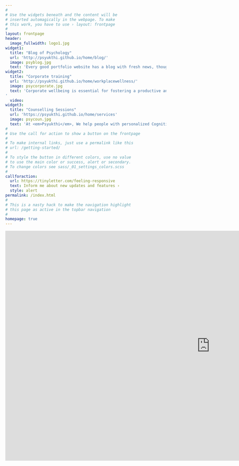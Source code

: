 ```yaml
---
#
# Use the widgets beneath and the content will be
# inserted automagically in the webpage. To make
# this work, you have to use › layout: frontpage
#
layout: frontpage
header:
  image_fullwidth: logo1.jpg
widget1:
  title: "Blog of Psychology"
  url: 'http://psyukthi.github.io/home/blog/'
  image: psyblog.jpg
  text: 'Every good portfolio website has a blog with fresh news, thoughts and develop&shy;ments of your activities. <em>Feeling Responsive</em> offers you a fully functional blog with an archive page to give readers a quick overview of all your posts.'
widget2:
  title: "Corporate training"
  url: 'http://psyukthi.github.io/home/workplacewellness/'
  image: psycorporate.jpg
  text: 'Corporate wellbeing is essential for fostering a productive and positive work environment. By prioritizing employee health and wellness, companies can reduce absenteeism, enhance job satisfaction, and boost overall productivity. Investing in corporate wellbeing initiatives, such as stress management programs and mental health support, not only improves employee morale but also helps attract and retain top talent. Ultimately, a focus on wellbeing leads to a more engaged and resilient workforce.
'
  video: 
widget3:
  title: "Counselling Sessions"
  url: 'https://psyukthi.github.io/home/services'
  image: psycoun.jpg
  text: 'At <em>Psyukthi</em>, We help people with personalized Cognitive behaviour therapy sessions , at our office or virtually.'
#
# Use the call for action to show a button on the frontpage
#
# To make internal links, just use a permalink like this
# url: /getting-started/
#
# To style the button in different colors, use no value
# to use the main color or success, alert or secondary.
# To change colors see sass/_01_settings_colors.scss
#
callforaction:
  url: https://tinyletter.com/feeling-responsive
  text: Inform me about new updates and features ›
  style: alert
permalink: /index.html
#
# This is a nasty hack to make the navigation highlight
# this page as active in the topbar navigation
#
homepage: true
---
```


  <div class="flex-video widescreen" style="display: block;">
    <iframe width="1280" height="720" src="https://www.youtube.com/embed/q6aAQgXauQw?si=znPWdVThnSAiv69e" frameborder="0" allowfullscreen></iframe>
  </div>
